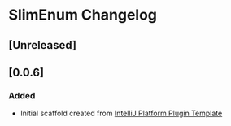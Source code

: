 <!-- Keep a Changelog guide -> https://keepachangelog.com -->

# SlimEnum Changelog

## [Unreleased]
## [0.0.6]
### Added
- Initial scaffold created from [IntelliJ Platform Plugin Template](https://github.com/JetBrains/intellij-platform-plugin-template)
